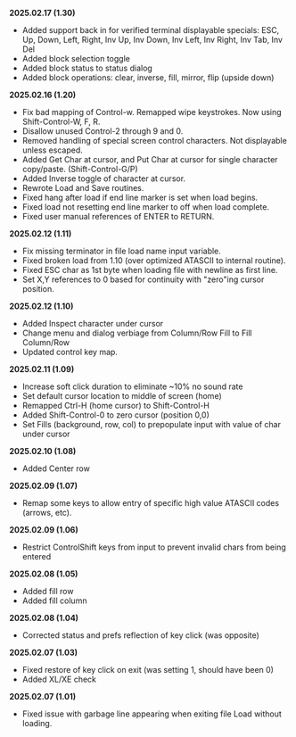 **2025.02.17 (1.30)**
- Added support back in for verified terminal displayable specials: ESC, Up, Down, Left, Right, Inv Up, Inv Down, Inv Left, Inv Right, Inv Tab, Inv Del
- Added block selection toggle
- Added block status to status dialog
- Added block operations: clear, inverse, fill, mirror, flip (upside down)

**2025.02.16 (1.20)**

- Fix bad mapping of Control-w.  Remapped wipe keystrokes.  Now using Shift-Control-W, F, R.
- Disallow unused Control-2 through 9 and 0.
- Removed handling of special screen control characters.  Not displayable unless escaped.
- Added Get Char at cursor, and Put Char at cursor for single character copy/paste. (Shift-Control-G/P)
- Added Inverse toggle of character at cursor.
- Rewrote Load and Save routines.
- Fixed hang after load if end line marker is set when load begins.
- Fixed load not resetting end line marker to off when load complete.
- Fixed user manual references of ENTER to RETURN.

**2025.02.12 (1.11)**

- Fix missing terminator in file load name input variable.
- Fixed broken load from 1.10 (over optimized ATASCII to internal routine).
- Fixed ESC char as 1st byte when loading file with newline as first line.
- Set X,Y references to 0 based for continuity with "zero"ing cursor position.

**2025.02.12 (1.10)**

- Added Inspect character under cursor
- Change menu and dialog verbiage from Column/Row Fill to Fill Column/Row
- Updated control key map.

**2025.02.11 (1.09)**

- Increase soft click duration to eliminate ~10% no sound rate
- Set default cursor location to middle of screen (home)
- Remapped Ctrl-H (home cursor) to Shift-Control-H
- Added Shift-Control-0 to zero cursor (position 0,0)
- Set Fills (background, row, col) to prepopulate input with value of char under cursor

**2025.02.10 (1.08)**

- Added Center row

**2025.02.09 (1.07)**

- Remap some keys to allow entry of specific high value ATASCII codes (arrows, etc).

**2025.02.09 (1.06)**

- Restrict ControlShift keys from input to prevent invalid chars from being entered

**2025.02.08 (1.05)**

- Added fill row
- Added fill column

**2025.02.08 (1.04)**

- Corrected status and prefs reflection of key click (was opposite)

**2025.02.07 (1.03)**

- Fixed restore of key click on exit (was setting 1, should have been 0)
- Added XL/XE check

**2025.02.07 (1.01)**

- Fixed issue with garbage line appearing when exiting file Load without loading.

